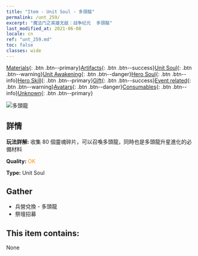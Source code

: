 ```yaml
---
title: "Item - Unit Soul - 多頭龍"
permalink: /unt_259/
excerpt: "魔法门之英雄无敌：战争纪元  多頭龍"
last_modified_at: 2021-06-08
locale: cn
ref: "unt_259.md"
toc: false
classes: wide
---
```

 [Materials](/ItemsCN/){: .btn .btn--primary}[Artifacts](/ItemsCN/Artifacts/){: .btn .btn--success}[Unit Soul](/ItemsCN/UnitSoul/){: .btn .btn--warning}[Unit Awakening](/ItemsCN/UnitAwakening/){: .btn .btn--danger}[Hero Soul](/ItemsCN/HeroSoul/){: .btn .btn--info}[Hero Skill](/ItemsCN/HeroSkill/){: .btn .btn--primary}[Gift](/ItemsCN/Gift/){: .btn .btn--success}[Event related](/ItemsCN/Events/){: .btn .btn--warning}[Avatars](/ItemsCN/Avatars/){: .btn .btn--danger}[Consumables](/ItemsCN/Consumables/){: .btn .btn--info}[Unknown](/ItemsCN/Unknown/){: .btn .btn--primary}

 ![多頭龍](/images/u/ti_duotoulong.jpg)

## 詳情
 **玩法詳解:** 收集 80 個靈魂碎片，可以召喚多頭龍，同時也是多頭龍升星進化的必備材料

 **Quality:** <span style="color: #FF8C00">OK</span>

 **Type:** Unit Soul

## Gather

*    兵營兌換 - 多頭龍 
*    祭壇招募 

## This item contains:

  None

